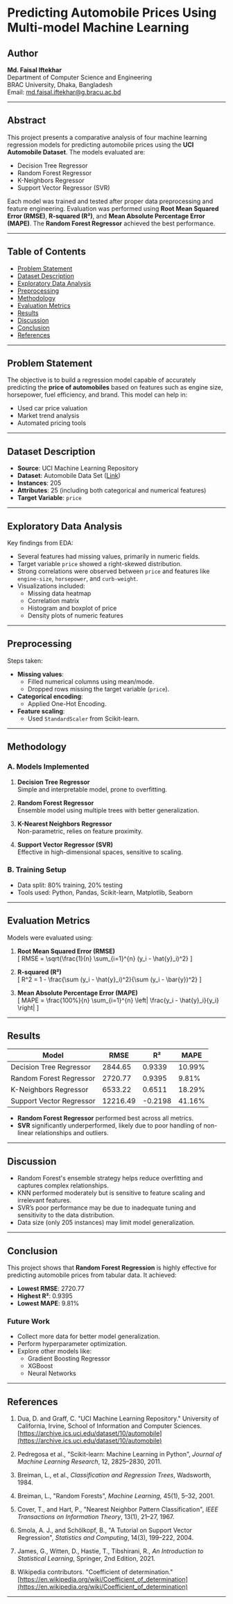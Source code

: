 # Predicting Automobile Prices Using Multi-model Machine Learning

## Author

**Md. Faisal Iftekhar**  
Department of Computer Science and Engineering  
BRAC University, Dhaka, Bangladesh  
Email: [md.faisal.iftekhar@g.bracu.ac.bd](mailto:md.faisal.iftekhar@g.bracu.ac.bd)

---

## Abstract

This project presents a comparative analysis of four machine learning regression models for predicting automobile prices using the **UCI Automobile Dataset**. The models evaluated are:

- Decision Tree Regressor
- Random Forest Regressor
- K-Neighbors Regressor
- Support Vector Regressor (SVR)

Each model was trained and tested after proper data preprocessing and feature engineering. Evaluation was performed using **Root Mean Squared Error (RMSE)**, **R-squared (R²)**, and **Mean Absolute Percentage Error (MAPE)**. The **Random Forest Regressor** achieved the best performance.

---

## Table of Contents

- [Problem Statement](#problem-statement)
- [Dataset Description](#dataset-description)
- [Exploratory Data Analysis](#exploratory-data-analysis)
- [Preprocessing](#preprocessing)
- [Methodology](#methodology)
- [Evaluation Metrics](#evaluation-metrics)
- [Results](#results)
- [Discussion](#discussion)
- [Conclusion](#conclusion)
- [References](#references)

---

## Problem Statement

The objective is to build a regression model capable of accurately predicting the **price of automobiles** based on features such as engine size, horsepower, fuel efficiency, and brand. This model can help in:

- Used car price valuation
- Market trend analysis
- Automated pricing tools

---

## Dataset Description

- **Source**: UCI Machine Learning Repository
- **Dataset**: Automobile Data Set ([Link](https://archive.ics.uci.edu/dataset/10/automobile))
- **Instances**: 205
- **Attributes**: 25 (including both categorical and numerical features)
- **Target Variable**: `price`

---

## Exploratory Data Analysis

Key findings from EDA:

- Several features had missing values, primarily in numeric fields.
- Target variable `price` showed a right-skewed distribution.
- Strong correlations were observed between `price` and features like `engine-size`, `horsepower`, and `curb-weight`.
- Visualizations included:
  - Missing data heatmap
  - Correlation matrix
  - Histogram and boxplot of price
  - Density plots of numeric features

---

## Preprocessing

Steps taken:

- **Missing values**:
  - Filled numerical columns using mean/mode.
  - Dropped rows missing the target variable (`price`).
- **Categorical encoding**:
  - Applied One-Hot Encoding.
- **Feature scaling**:
  - Used `StandardScaler` from Scikit-learn.

---

## Methodology

### A. Models Implemented

1. **Decision Tree Regressor**  
   Simple and interpretable model, prone to overfitting.

2. **Random Forest Regressor**  
   Ensemble model using multiple trees with better generalization.

3. **K-Nearest Neighbors Regressor**  
   Non-parametric, relies on feature proximity.

4. **Support Vector Regressor (SVR)**  
   Effective in high-dimensional spaces, sensitive to scaling.

### B. Training Setup

- Data split: 80% training, 20% testing
- Tools used: Python, Pandas, Scikit-learn, Matplotlib, Seaborn

---

## Evaluation Metrics

Models were evaluated using:

1. **Root Mean Squared Error (RMSE)**  
   \[
   RMSE = \sqrt{\frac{1}{n} \sum\_{i=1}^{n} (y_i - \hat{y}\_i)^2}
   \]

2. **R-squared (R²)**  
   \[
   R^2 = 1 - \frac{\sum (y_i - \hat{y}\_i)^2}{\sum (y_i - \bar{y})^2}
   \]

3. **Mean Absolute Percentage Error (MAPE)**  
   \[
   MAPE = \frac{100\%}{n} \sum\_{i=1}^{n} \left| \frac{y_i - \hat{y}\_i}{y_i} \right|
   \]

---

## Results

| **Model**                | **RMSE** | **R²**  | **MAPE** |
| ------------------------ | -------- | ------- | -------- |
| Decision Tree Regressor  | 2844.65  | 0.9339  | 10.99%   |
| Random Forest Regressor  | 2720.77  | 0.9395  | 9.81%    |
| K-Neighbors Regressor    | 6533.22  | 0.6511  | 18.29%   |
| Support Vector Regressor | 12216.49 | -0.2198 | 41.16%   |

- **Random Forest Regressor** performed best across all metrics.
- **SVR** significantly underperformed, likely due to poor handling of non-linear relationships and outliers.

---

## Discussion

- Random Forest's ensemble strategy helps reduce overfitting and captures complex relationships.
- KNN performed moderately but is sensitive to feature scaling and irrelevant features.
- SVR’s poor performance may be due to inadequate tuning and sensitivity to the data distribution.
- Data size (only 205 instances) may limit model generalization.

---

## Conclusion

This project shows that **Random Forest Regression** is highly effective for predicting automobile prices from tabular data. It achieved:

- **Lowest RMSE**: 2720.77
- **Highest R²**: 0.9395
- **Lowest MAPE**: 9.81%

### Future Work

- Collect more data for better model generalization.
- Perform hyperparameter optimization.
- Explore other models like:
  - Gradient Boosting Regressor
  - XGBoost
  - Neural Networks

---

## References

1. Dua, D. and Graff, C. "UCI Machine Learning Repository." University of California, Irvine, School of Information and Computer Sciences.  
   [https://archive.ics.uci.edu/dataset/10/automobile](https://archive.ics.uci.edu/dataset/10/automobile)

2. Pedregosa et al., "Scikit-learn: Machine Learning in Python", _Journal of Machine Learning Research_, 12, 2825–2830, 2011.

3. Breiman, L., et al., _Classification and Regression Trees_, Wadsworth, 1984.

4. Breiman, L., "Random Forests", _Machine Learning_, 45(1), 5–32, 2001.

5. Cover, T., and Hart, P., "Nearest Neighbor Pattern Classification", _IEEE Transactions on Information Theory_, 13(1), 21–27, 1967.

6. Smola, A. J., and Schölkopf, B., "A Tutorial on Support Vector Regression", _Statistics and Computing_, 14(3), 199–222, 2004.

7. James, G., Witten, D., Hastie, T., Tibshirani, R., _An Introduction to Statistical Learning_, Springer, 2nd Edition, 2021.

8. Wikipedia contributors. "Coefficient of determination." [https://en.wikipedia.org/wiki/Coefficient_of_determination](https://en.wikipedia.org/wiki/Coefficient_of_determination)

---

